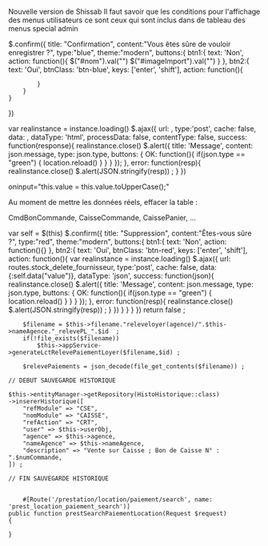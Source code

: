 Nouvelle version de Shissab 
Il faut savoir que les conditions pour l'affichage des menus utilisateurs ce sont ceux qui sont inclus dans de tableau des menus special admin


$.confirm({
    title: "Confirmation",
    content:"Vous êtes sûre de vouloir enregistrer ?",
    type:"blue",
    theme:"modern",
    buttons:{
        btn1:{
            text: 'Non',
            action: function(){
                $("#nom").val("")
                $("#imageImport").val("")
            }
        },
        btn2:{
            text: 'Oui',
            btnClass: 'btn-blue',
            keys: ['enter', 'shift'],
            action: function(){
                
            }
        }
    }
})

var realinstance = instance.loading()
$.ajax({
    url: ,
    type:'post',
    cache: false,
    data: ,
    dataType: 'html',
    processData: false,
    contentType: false,
    success: function(response){
        realinstance.close()
        $.alert({
            title: 'Message',
            content: json.message,
            type: json.type,
            buttons: {
                OK: function(){
                    if(json.type == "green")
                    {
                        location.reload()
                    }
                }
            }
        });
    },
    error: function(resp){
        realinstance.close()
        $.alert(JSON.stringify(resp)) ;
    }
})

oninput="this.value = this.value.toUpperCase();"

Au moment de mettre les données réels, effacer la table : 

CmdBonCommande, CaisseCommande, CaissePanier, ...

var self = $(this)
        $.confirm({
            title: "Suppression",
            content:"Êtes-vous sûre ?",
            type:"red",
            theme:"modern",
            buttons:{
                btn1:{
                    text: 'Non',
                    action: function(){}
                },
                btn2:{
                    text: 'Oui',
                    btnClass: 'btn-red',
                    keys: ['enter', 'shift'],
                    action: function(){
                        var realinstance = instance.loading()
                        $.ajax({
                            url: routes.stock_delete_fournisseur,
                            type:'post',
                            cache: false,
                            data:{:self.data("value")},
                            dataType: 'json',
                            success: function(json){
                                realinstance.close()
                                $.alert({
                                    title: 'Message',
                                    content: json.message,
                                    type: json.type,
                                    buttons: {
                                        OK: function(){
                                            if(json.type == "green")
                                            {
                                                location.reload()
                                            }
                                        }
                                    }
                                });
                            },
                            error: function(resp){
                                realinstance.close()
                                $.alert(JSON.stringify(resp)) ;
                            }
                        })
                    }
                }
            }
        })
        return false ;

        
        $filename = $this->filename."releveloyer(agence)/".$this->nameAgence."_relevePL_".$id  ;
        if(!file_exists($filename))
            $this->appService->generateLctRelevePaiementLoyer($filename,$id) ;

        $relevePaiements = json_decode(file_get_contents($filename)) ;

    // DEBUT SAUVEGARDE HISTORIQUE

    $this->entityManager->getRepository(HistoHistorique::class)
    ->insererHistorique([
        "refModule" => "CSE",
        "nomModule" => "CAISSE",
        "refAction" => "CRT",
        "user" => $this->userObj,
        "agence" => $this->agence,
        "nameAgence" => $this->nameAgence,
        "description" => "Vente sur Caisse ; Bon de Caisse N° : ".$numCommande,
    ]) ;

    // FIN SAUVEGARDE HISTORIQUE


        #[Route('/prestation/location/paiement/search', name: 'prest_location_paiement_search')]
    public function prestSearchPaiementLocation(Request $request)
    {
        
    }